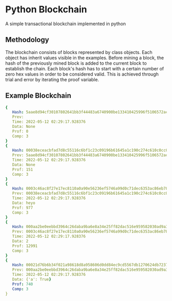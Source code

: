 # Python Blockchain

A simple transactional blockchain implemented in python

## Methodology

The blockchain consists of blocks represented by class objects. Each object has inherit values visible in the examples. Before mining a block, the hash of the previously mined block is added to the current block to establish the chain. Each block's hash has to start with a certain number of zero hex values in order to be considered valid. This is achieved through trial and error by iterating the proof variable.

## Example Blockchain

```yml
{
   Hash: 5aae8d94cf30107802641bb3f44483a6740900be133410425996f5106572ac34
   Prev:
   Time: 2022-05-12 02:29:17.928376
   Data: None
   Prof: 0
   Comp: 3
}
{
   Hash: 00038eceacbfad7d8c55116c6bf1c23c09196b61645a1c190c274c610c0cc0a3
   Prev: 5aae8d94cf30107802641bb3f44483a6740900be133410425996f5106572ac34
   Time: 2022-05-12 02:29:17.928376
   Data: None
   Prof: 151
   Comp: 3
}
{
   Hash: 0003c46ac8f27e17ec8110a0a90e56236ef5746a99d0c71dec6353ac86eb7809
   Prev: 00038eceacbfad7d8c55116c6bf1c23c09196b61645a1c190c274c610c0cc0a3
   Time: 2022-05-12 02:29:17.928376
   Data: heyo
   Prof: 977
   Comp: 3
}
{
   Hash: 000aa2be0eebbd3964c26daba9ba6e8a34e25ff82dac516e959582030ad9a3e4
   Prev: 0003c46ac8f27e17ec8110a0a90e56236ef5746a99d0c71dec6353ac86eb7809
   Time: 2022-05-12 02:29:17.928376
   Data: 2
   Prof: 12991
   Comp: 3
}
{
   Hash: 00021d76b6b34f021a98618d8a958606d0dd84ec9cd5567db1270624db7237b4
   Prev: 000aa2be0eebbd3964c26daba9ba6e8a34e25ff82dac516e959582030ad9a3e4
   Time: 2022-05-12 02:29:17.928376
   Data: {'a': True}
   Prof: 740
   Comp: 3
}
```
